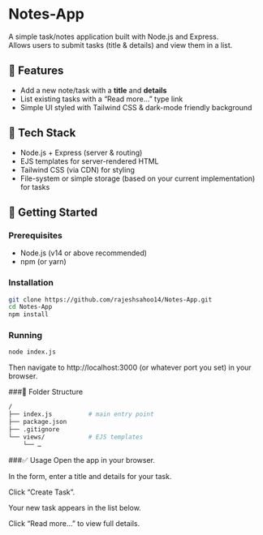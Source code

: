 # Notes-App  
A simple task/notes application built with Node.js and Express.  
Allows users to submit tasks (title & details) and view them in a list.  

## 🧰 Features  
- Add a new note/task with a **title** and **details**  
- List existing tasks with a “Read more…” type link   
- Simple UI styled with Tailwind CSS & dark-mode friendly background  

## 🚀 Tech Stack  
- Node.js + Express (server & routing)  
- EJS templates for server-rendered HTML  
- Tailwind CSS (via CDN) for styling   
- File-system or simple storage (based on your current implementation) for tasks  

## 🔧 Getting Started  
### Prerequisites  
- Node.js (v14 or above recommended)  
- npm (or yarn)  
 
### Installation  
```bash
git clone https://github.com/rajeshsahoo14/Notes-App.git  
cd Notes-App  
npm install
```
### Running
```bash
node index.js
```
Then navigate to http://localhost:3000 (or whatever port you set) in your browser.

###📁  Folder Structure
```bash
/
├── index.js          # main entry point  
├── package.json  
├── .gitignore  
└── views/            # EJS templates  
    └── …
```  
###✅ Usage
Open the app in your browser.

In the form, enter a title and details for your task.

Click “Create Task”.

Your new task appears in the list below.

Click “Read more…” to view full details. 
